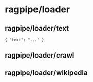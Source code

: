 # ragpipe/loader

## ragpipe/loader/text

    { "text": "..." }

## ragpipe/loader/crawl

## ragpipe/loader/wikipedia
